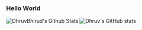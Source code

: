 ### Hello World

<img align="left" alt="DhruvBhirud's Github Stats" src="https://github-readme-stats.vercel.app/api/pin/?username=DhruvBhirud&repo=dhruvbhirud&show_icons=true&hide_border=true"/>

![Dhruv's GitHub stats](https://github-readme-stats.vercel.app/api?username=DhruvBhirud)